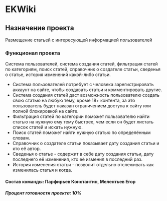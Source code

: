 # EKWiki
## Назначение проекта
Размещение статьей с интересующей информацией пользователей
### Функционал проекта
Система пользователей, система создания статей, фильтрация статей по категориям, поиск статей, справочник о создателе статьи, сведенья о статье, история изменений какой-либо статьи.
- Система пользователей потребует с человека зарегистрировать аккаунт на сайте, чтобы создавать статьи и комментировать другие.
- Система создания статей даст возможность пользователю создать свою статью на любую тему, кроме 18+ контента, за это пользователь будет наказан ограничением доступа к сайту или полной блокировкой на сайте.
- Фильтрация статей по категории поможет пользователю найти статью на нужную ему тему быстрее, чем если он будет листать список статей и искать нужную.
- Поиск статей поможет найти нужную статью по определённым словам.
- Справочник о создателе статьи показывает дату создания статьи и кто её автор.
- Сведенья о статье - содержит в себе дату создания статьи, дату последнего её изменения, кто её изменил в последний раз.
- История изменения статьи - позволит отдельно отслеживать как изменилась статья и когда.
#### Состав команды: Парфирьев Константин, Мелентьев Егор
##### Процент готовности проекта: 10%

